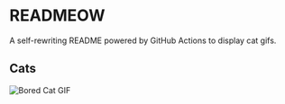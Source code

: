 # READMEOW

A self-rewriting README powered by GitHub Actions to display cat gifs.

## Cats

![Bored Cat GIF](https://media1.giphy.com/media/mlvseq9yvZhba/200.gif?cid=9acd02daq6bbprnvrdk2sdcm6cyrij4w4i4dkekj7ddcti6o&ep=v1_gifs_search&rid=200.gif&ct=g)

